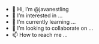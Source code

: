 - 👋 Hi, I’m @javanestling
- 👀 I’m interested in ...
- 🌱 I’m currently learning ...
- 💞️ I’m looking to collaborate on ...
- 📫 How to reach me ...

<!---
javanestling/javanestling is a ✨ special ✨ repository because its `README.md` (this file) appears on your GitHub profile.
You can click the Preview link to take a look at your changes.
--->
